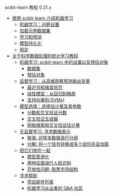 scikit-learn 教程 0.21.x
* [使用 scikit-learn 介绍机器学习](docs/51.md)
    * [机器学习：问题设置](docs/51?id=机器学习：问题设置)
    * [加载示例数据集]((docs/51?id=加载示例数据集))
    * [学习和预测]((docs/51?id=学习和预测))
    * [模型持久化]((docs/51?id=模型持久化))
    * [规定]((docs/51?id=规定))
* [关于科学数据处理的统计学习教程](docs/52.md)
    *   [机器学习: scikit-learn 中的设置以及预估对象](docs/53)
        *   [数据集](docs/53?id=数据集)
        *   [预估对象](docs/53?id=预估对象)
    *   [监督学习：从高维观察预测输出变量](docs/54)
        *   [最近邻和维度惩罚](docs/54?id=最近邻和维度惩罚)
        *   [线性模型：从回归到稀疏](docs/54?id=线性模型：从回归到稀疏)
        *   [支持向量机(SVMs)](docs/54?id=支持向量机svms)
    *   [模型选择：选择估计量及其参数](docs/55)
        *   [分数和交叉验证分数](docs/55?id=分数和交叉验证分数)
        *   [交叉验证生成器](docs/55?id=交叉验证生成器)
        *   [网格搜索和交叉验证估计量](docs/55?id=网格搜索和交叉验证估计量)
    *   [无监督学习: 寻求数据表示](docs/56)
        *   [聚类: 对样本数据进行分组](docs/56?id=聚类*对样本数据进行分组)
        *   [分解: 将一个信号转换成多个成份并且加载](docs/56?id=分解*将一个信号转换成多个成份并且加载)
    *   [把它们放在一起](docs/57)
        *   [模型管道化](docs/57?id=模型管道化)
        *   [用特征面进行人脸识别](docs/57?id=用特征面进行人脸识别)
        *   [开放性问题: 股票市场结构](docs/57?id=开放性问题*股票市场结构)
    *   [寻求帮助](docs/58)
        *   [项目邮件列表](docs/58?id=项目邮件列表)
        *   [机器学习从业者的 Q&A 社区](docs/58?id=机器学习从业者的*qampa*社区)
